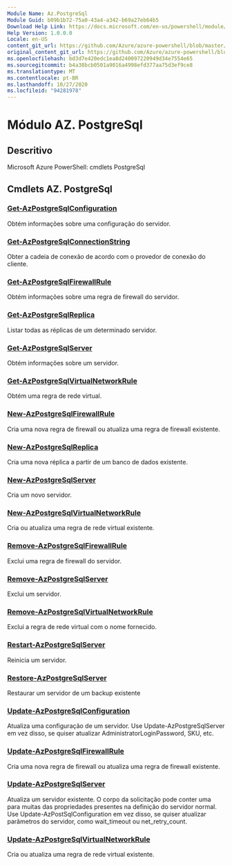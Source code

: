 ```yaml
---
Module Name: Az.PostgreSql
Module Guid: b09b1b72-75a0-43a4-a342-b69a27eb64b5
Download Help Link: https://docs.microsoft.com/en-us/powershell/module/az.postgresql
Help Version: 1.0.0.0
Locale: en-US
content_git_url: https://github.com/Azure/azure-powershell/blob/master/src/PostgreSql/help/Az.PostgreSql.md
original_content_git_url: https://github.com/Azure/azure-powershell/blob/master/src/PostgreSql/help/Az.PostgreSql.md
ms.openlocfilehash: bd3d7e420edc1ea8d240097220949d34e7554e65
ms.sourcegitcommit: b4a38bcb0501a9016a4998efd377aa75d3ef9ce8
ms.translationtype: MT
ms.contentlocale: pt-BR
ms.lasthandoff: 10/27/2020
ms.locfileid: "94281978"
---
```

# Módulo AZ. PostgreSql
## Descritivo
Microsoft Azure PowerShell: cmdlets PostgreSql

## Cmdlets AZ. PostgreSql
### [Get-AzPostgreSqlConfiguration](Get-AzPostgreSqlConfiguration.md)
Obtém informações sobre uma configuração do servidor.

### [Get-AzPostgreSqlConnectionString](Get-AzPostgreSqlConnectionString.md)
Obter a cadeia de conexão de acordo com o provedor de conexão do cliente.

### [Get-AzPostgreSqlFirewallRule](Get-AzPostgreSqlFirewallRule.md)
Obtém informações sobre uma regra de firewall do servidor.

### [Get-AzPostgreSqlReplica](Get-AzPostgreSqlReplica.md)
Listar todas as réplicas de um determinado servidor.

### [Get-AzPostgreSqlServer](Get-AzPostgreSqlServer.md)
Obtém informações sobre um servidor.

### [Get-AzPostgreSqlVirtualNetworkRule](Get-AzPostgreSqlVirtualNetworkRule.md)
Obtém uma regra de rede virtual.

### [New-AzPostgreSqlFirewallRule](New-AzPostgreSqlFirewallRule.md)
Cria uma nova regra de firewall ou atualiza uma regra de firewall existente.

### [New-AzPostgreSqlReplica](New-AzPostgreSqlReplica.md)
Cria uma nova réplica a partir de um banco de dados existente.

### [New-AzPostgreSqlServer](New-AzPostgreSqlServer.md)
Cria um novo servidor.

### [New-AzPostgreSqlVirtualNetworkRule](New-AzPostgreSqlVirtualNetworkRule.md)
Cria ou atualiza uma regra de rede virtual existente.

### [Remove-AzPostgreSqlFirewallRule](Remove-AzPostgreSqlFirewallRule.md)
Exclui uma regra de firewall do servidor.

### [Remove-AzPostgreSqlServer](Remove-AzPostgreSqlServer.md)
Exclui um servidor.

### [Remove-AzPostgreSqlVirtualNetworkRule](Remove-AzPostgreSqlVirtualNetworkRule.md)
Exclui a regra de rede virtual com o nome fornecido.

### [Restart-AzPostgreSqlServer](Restart-AzPostgreSqlServer.md)
Reinicia um servidor.

### [Restore-AzPostgreSqlServer](Restore-AzPostgreSqlServer.md)
Restaurar um servidor de um backup existente

### [Update-AzPostgreSqlConfiguration](Update-AzPostgreSqlConfiguration.md)
Atualiza uma configuração de um servidor.
Use Update-AzPostgreSqlServer em vez disso, se quiser atualizar AdministratorLoginPassword, SKU, etc.

### [Update-AzPostgreSqlFirewallRule](Update-AzPostgreSqlFirewallRule.md)
Cria uma nova regra de firewall ou atualiza uma regra de firewall existente.

### [Update-AzPostgreSqlServer](Update-AzPostgreSqlServer.md)
Atualiza um servidor existente.
O corpo da solicitação pode conter uma para muitas das propriedades presentes na definição do servidor normal.
Use Update-AzPostSqlConfiguration em vez disso, se quiser atualizar parâmetros do servidor, como wait_timeout ou net_retry_count.

### [Update-AzPostgreSqlVirtualNetworkRule](Update-AzPostgreSqlVirtualNetworkRule.md)
Cria ou atualiza uma regra de rede virtual existente.

